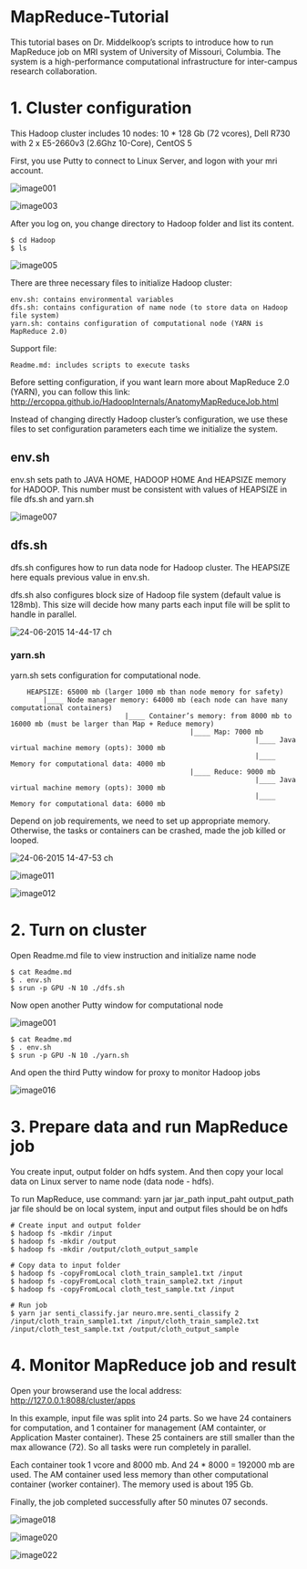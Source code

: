# MapReduce-Tutorial

This tutorial bases on Dr. Middelkoop’s scripts to introduce how to run MapReduce job on MRI system of University of Missouri, Columbia. The system is a high-performance computational infrastructure for inter-campus research collaboration.


# 1. Cluster configuration
This Hadoop cluster includes 10 nodes:
	10 * 128 Gb (72 vcores), Dell R730 with  2 x E5-2660v3 (2.6Ghz 10-Core), CentOS 5

First, you use Putty to connect to Linux Server, and logon with your mri account.
 
 ![image001](https://cloud.githubusercontent.com/assets/6707375/8341079/4790d988-1a88-11e5-95a8-fad5ab51a692.png)
 
 ![image003](https://cloud.githubusercontent.com/assets/6707375/8341114/8c823726-1a88-11e5-8f44-e21e72bb47ad.png)

After you log on, you change directory to Hadoop folder and list its content.

```Shell
$ cd Hadoop
$ ls
```
![image005](https://cloud.githubusercontent.com/assets/6707375/8341115/8c82de88-1a88-11e5-8810-93737f6ffc55.png)

There are three necessary files to initialize Hadoop cluster:

	env.sh: contains environmental variables
	dfs.sh: contains configuration of name node (to store data on Hadoop file system)
	yarn.sh: contains configuration of computational node (YARN is MapReduce 2.0)
	
Support file:

	Readme.md: includes scripts to execute tasks
	
Before setting configuration, if you want learn more about MapReduce 2.0 (YARN), you can follow this link:
	http://ercoppa.github.io/HadoopInternals/AnatomyMapReduceJob.html

Instead of changing directly Hadoop cluster’s configuration, we use these files to set configuration parameters each time we initialize the system.

## env.sh
env.sh sets path to JAVA HOME, HADOOP HOME
And HEAPSIZE memory for HADOOP. This number must be consistent with values of HEAPSIZE in file dfs.sh and yarn.sh

![image007](https://cloud.githubusercontent.com/assets/6707375/8341119/8cba3c20-1a88-11e5-8594-d15f439425d6.png)

 
## dfs.sh
dfs.sh configures how to run data node for Hadoop cluster.
The HEAPSIZE here equals previous value in env.sh.

dfs.sh also configures block size of Hadoop file system (default value is 128mb). This size will decide how many parts each input file will be split to handle in parallel.
 
![24-06-2015 14-44-17 ch](https://cloud.githubusercontent.com/assets/6707375/8342049/064c969a-1a8f-11e5-909c-7d8df4ca3fb4.png)
 

### yarn.sh
yarn.sh sets configuration for computational node.
```
	HEAPSIZE: 65000 mb (larger 1000 mb than node memory for safety)
		|____ Node manager memory: 64000 mb (each node can have many computational containers)
	                        |____ Container’s memory: from 8000 mb to 16000 mb (must be larger than Map + Reduce memory)
	                                        |____ Map: 7000 mb
	                                              	        |____ Java virtual machine memory (opts): 3000 mb
	                                                        |____ Memory for computational data: 4000 mb
	                                        |____ Reduce: 9000 mb
	                                                        |____ Java virtual machine memory (opts): 3000 mb
	                                                        |____ Memory for computational data: 6000 mb 

 ```
Depend on job requirements, we need to set up appropriate memory. Otherwise, the tasks or containers can be crashed, made the job killed or looped.
 
![24-06-2015 14-47-53 ch](https://cloud.githubusercontent.com/assets/6707375/8342596/e5319e0c-1a92-11e5-8e3b-d1d2bd8a12fa.png)
 
![image011](https://cloud.githubusercontent.com/assets/6707375/8341116/8c9eee66-1a88-11e5-903a-d93d548d6d9a.png)

![image012](https://cloud.githubusercontent.com/assets/6707375/8341117/8c9f38c6-1a88-11e5-80e1-a1dcb0ed642d.png)

 
 
# 2. Turn on cluster
 
Open Readme.md file to view instruction and initialize name node

```Shell
$ cat Readme.md
$ . env.sh
$ srun -p GPU -N 10 ./dfs.sh
```

Now open another Putty window for computational node

 ![image001](https://cloud.githubusercontent.com/assets/6707375/8341079/4790d988-1a88-11e5-95a8-fad5ab51a692.png)

```Shell
$ cat Readme.md
$ . env.sh
$ srun -p GPU -N 10 ./yarn.sh
```
 
And open the third Putty window for proxy to monitor Hadoop jobs

![image016](https://cloud.githubusercontent.com/assets/6707375/8341124/8cd5355c-1a88-11e5-89c3-685fda13a6fb.png)
 


# 3. Prepare data and run MapReduce job
You create input, output folder on hdfs system. And then copy your local data on Linux server to name node (data node - hdfs).

To run MapReduce, use command: yarn  jar  jar_path  input_paht  output_path
jar file should be on local system, input and output files should be on hdfs

```Shell
# Create input and output folder
$ hadoop fs -mkdir /input
$ hadoop fs -mkdir /output
$ hadoop fs -mkdir /output/cloth_output_sample

# Copy data to input folder
$ hadoop fs -copyFromLocal cloth_train_sample1.txt /input
$ hadoop fs -copyFromLocal cloth_train_sample2.txt /input
$ hadoop fs -copyFromLocal cloth_test_sample.txt /input

# Run job
$ yarn jar senti_classify.jar neuro.mre.senti_classify 2 /input/cloth_train_sample1.txt /input/cloth_train_sample2.txt /input/cloth_test_sample.txt /output/cloth_output_sample
```


# 4. Monitor MapReduce job and result
Open your browserand use the local address:
http://127.0.0.1:8088/cluster/apps

In this example, input file was split into 24 parts. So we have 24 containers for computation, and 1 container for management (AM containter, or Application Master container). These 25 containers are still smaller than the max allowance (72). So all tasks were run completely in parallel.

Each container took 1 vcore and 8000 mb. And 24 * 8000 = 192000 mb are used.
The AM container used less memory than other computational container (worker container). The memory used is about 195 Gb.

Finally, the job completed successfully after 50 minutes 07 seconds.

![image018](https://cloud.githubusercontent.com/assets/6707375/8341125/8cd6d010-1a88-11e5-863a-041295fecec9.png)

![image020](https://cloud.githubusercontent.com/assets/6707375/8341126/8cd823ca-1a88-11e5-9ce7-7fd827bbc3e7.png)

![image022](https://cloud.githubusercontent.com/assets/6707375/8341127/8cdcc5a6-1a88-11e5-8333-d5cb73600cd1.png)

 

 
